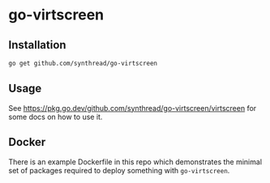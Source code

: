 # go-virtscreen

## Installation

```sh
go get github.com/synthread/go-virtscreen
```

## Usage

See https://pkg.go.dev/github.com/synthread/go-virtscreen/virtscreen for some
docs on how to use it.

## Docker

There is an example Dockerfile in this repo which demonstrates the minimal set
of packages required to deploy something with `go-virtscreen`.
